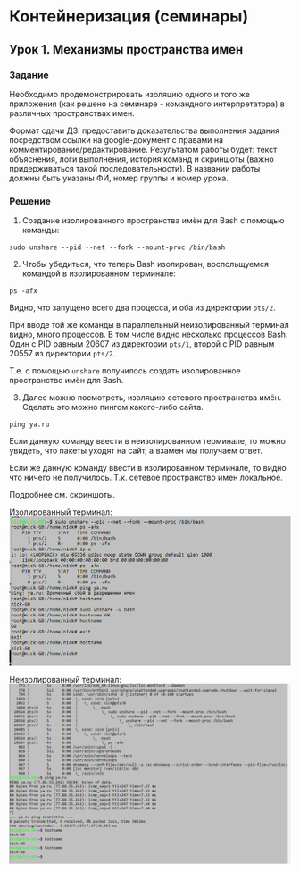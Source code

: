# Контейнеризация (семинары)
## Урок 1. Механизмы пространства имен

### Задание
Необходимо продемонстрировать изоляцию одного и того же приложения (как решено на семинаре - командного интерпретатора) в различных пространствах имен.

Формат сдачи ДЗ: предоставить доказательства выполнения задания посредством ссылки на google-документ с правами на комментирование/редактирование.
Результатом работы будет: текст объяснения, логи выполнения, история команд и скриншоты (важно придерживаться такой последовательности).
В названии работы должны быть указаны ФИ, номер группы и номер урока.

### Решение

1. Создание изолированного пространства имён для Bash с помощью команды:

```
sudo unshare --pid --net --fork --mount-proc /bin/bash
```

2. Чтобы убедиться, что теперь Bash изолирован, воспольщуемся командой в изолированном терминале:

```
ps -afx
```

Видно, что запущено всего два процесса, и оба из директории `pts/2`.

При вводе той же команды в параллельный неизолированный терминал видно, много процессов. В том числе видно несколько процессов Bash. Один с PID равным 20607 из директории `pts/1`, второй с PID равным 20557 из директории `pts/2`.

Т.е. с помощью `unshare` получилось создать изолированное пространство имён для Bash.

3. Далее можно посмотреть, изоляцию сетевого пространства имён. Сделать это можно пингом какого-либо сайта.

```
ping ya.ru
```
Если данную команду ввести в неизолированном терминале, то можно увидеть, что пакеты уходят на сайт, а взамен мы получаем ответ. 

Если же данную команду ввести в изолированном терминале, то видно что ничего не получилось. Т.к. сетевое пространство имен локальное. 

Подробнее см. скриншоты.

Изолированный терминал:
![Cсылка на скриншот с изолированным терминалом](https://github.com/MoJIoToK/Containerization/blob/main/S1_HW/%D0%98%D0%B7%D0%BE%D0%BB%D0%B8%D1%80%D0%BE%D0%B2%D0%B0%D0%BD%D0%BD%D1%8B%D0%B9.png)

Неизолированный терминал:
![Cсылка на скриншот с неизолированным терминалом](https://github.com/MoJIoToK/Containerization/blob/main/S1_HW/%D0%A5%D0%BE%D1%81%D1%82.png)
